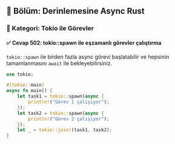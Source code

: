 ## 📘 Bölüm: Derinlemesine Async Rust  
### 🔹 Kategori: Tokio ile Görevler  
#### ✅ Cevap 502: tokio::spawn ile eşzamanlı görevler çalıştırma

`tokio::spawn` ile birden fazla async görevi başlatabilir ve hepsinin tamamlanmasını `await` ile bekleyebilirsiniz.

```rust
use tokio;

#[tokio::main]
async fn main() {
    let task1 = tokio::spawn(async {
        println!("Görev 1 çalışıyor");
    });
    let task2 = tokio::spawn(async {
        println!("Görev 2 çalışıyor");
    });
    let _ = tokio::join!(task1, task2);
}
```
